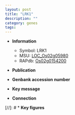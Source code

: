 ```yaml
---
layout: post
title: "LRK1"
description: ""
category: genes
tags: 
---
```


* **Information**  
    + Symbol: LRK1  
    + MSU: [LOC_Os02g05980](http://rice.uga.edu/cgi-bin/ORF_infopage.cgi?orf=LOC_Os02g05980)  
    + RAPdb: [Os02g0154200](http://rapdb.dna.affrc.go.jp/viewer/gbrowse_details/irgsp1?name=Os02g0154200)  

* **Publication**  

* **Genbank accession number**  

* **Key message**  

* **Connection**  

[//]: # * **Key figures**  


